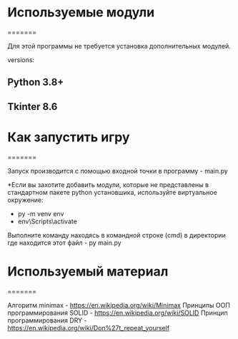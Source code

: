 # Используемые модули
=======

Для этой программы не требуется установка дополнительных модулей. 

versions:

## Python 3.8+
## Tkinter 8.6

# Как запустить игру
=======

Запуск производится с помощью входной точки в программу - main.py

*Если вы захотите добавить модули, которые не представлены в стандартном пакете python установшика,
используйте виртуальное окружение: 
- py -m venv env
- env\Scripts\activate

Выполните команду находясь в командной строке (cmd) в директории где находится этот файл - py main.py

# Используемый материал
=======

Алгоритм minimax - https://en.wikipedia.org/wiki/Minimax
Принципы ООП программирования SOLID - https://en.wikipedia.org/wiki/SOLID
Принцип программирования DRY - https://en.wikipedia.org/wiki/Don%27t_repeat_yourself